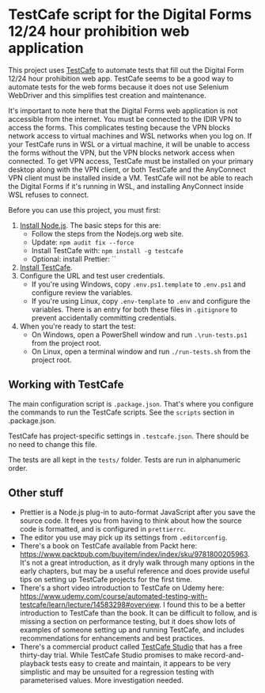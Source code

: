 # TestCafe script for the Digital Forms 12/24 hour prohibition web application

This project uses [TestCafe](https://testcafe.io/) to automate tests that fill out the Digital Form 12/24 hour prohibition web app. TestCafe seems to be a good way to automate tests for the web forms because it does not use Selenium WebDriver and this simplifies test creation and maintenance.

It's important to note here that the Digital Forms web application is not accessible from the internet. You must be connected to the IDIR VPN to access the forms. This complicates testing because the VPN blocks network access to virtual machines and WSL networks when you log on. If your TestCafe runs in WSL or a virtual machine, it will be unable to access the forms without the VPN, but the VPN blocks network access when connected. To get VPN access, TestCafe must be installed on your primary desktop along with the VPN client, or both TestCafe and the AnyConnect VPN client must be installed inside a VM. TestCafe will not be able to reach the Digital Forms if it's running in WSL, and installing AnyConnect inside WSL refuses to connect.

Before you can use this project, you must first:

1. [Install Node.js](https://nodejs.org/en/download/). The basic steps for this are:
    - Follow the steps from the Nodejs.org web site.
    - Update: `npm audit fix --force`
    - Install TestCafe with: `npm install -g testcafe`
    - Optional: install Prettier: ``
1. [Install TestCafe](https://testcafe.io/documentation/402635/getting-started#installing-testcafe).
1. Configure the URL and test user credentials.
    - If you're using Windows, copy `.env.ps1.template` to `.env.ps1` and configure review the variables. 
    - If you're using Linux, copy `.env-template` to `.env` and configure the variables. 
    There is an entry for both these files in `.gitignore` to prevent accidentally committing credentials. 
1. When you're ready to start the test:
    - On Windows, open a PowerShell window and run `.\run-tests.ps1` from the project root.
    - On Linux, open a terminal window and run `./run-tests.sh` from the project root.

## Working with TestCafe

The main configuration script is `.package.json`. That's where you configure the commands to run the TestCafe scripts. See the `scripts` section in .package.json.

TestCafe has project-specific settings in `.testcafe.json`. There should be no need to change this file.

The tests are all kept in the `tests/` folder. Tests are run in alphanumeric order.

## Other stuff

- Prettier is a Node.js plug-in to auto-format JavaScript after you save the source code. It frees you from having to think about how the source code is formatted, and is configured in `prettierrc`.
- The editor you use may pick up its settings from `.editorconfig`.
- There's a book on TestCafe available from Packt here: https://www.packtpub.com/buyitem/index/index/sku/9781800205963. It's not a great introduction, as it dryly walk through many options in the early chapters, but may be a useful reference and does provide useful tips on setting up TestCafe projects for the first time.
- There's a short video introduction to TestCafe on Udemy here: https://www.udemy.com/course/automated-testing-with-testcafe/learn/lecture/14583298#overview. I found this to be a better introduction to TestCafe than the book. It can be difficult to follow, and is missing a section on performance testing, but it does show lots of examples of someone setting up and running TestCafe, and includes recommendations for enhancements and best practices.
- There's a commercial product called [TestCafe Studio](https://www.devexpress.com/products/testcafestudio/) that has a free thirty-day trial. While TestCafe Studio promises to make record-and-playback tests easy to create and maintain, it appears to be very simplistic and may be unsuited for a regression testing with parameterised values. More investigation needed.
